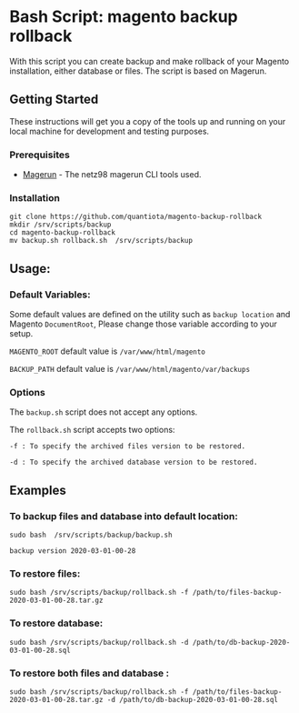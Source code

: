 # Bash Script: magento backup rollback

With this script you can create backup and make rollback of your Magento installation, either database or files. The script is based on Magerun.


## Getting Started

These instructions will get you a copy of the tools up and running on your local machine for development and testing purposes. 
### Prerequisites

* [Magerun](https://github.com/netz98/n98-magerun2) - The netz98 magerun CLI tools used.


### Installation


```
git clone https://github.com/quantiota/magento-backup-rollback 
mkdir /srv/scripts/backup
cd magento-backup-rollback
mv backup.sh rollback.sh  /srv/scripts/backup
```

## Usage:
### Default Variables:
Some default values are defined on the utility such as `backup location` and Magento `DocumentRoot`, Please change those variable according to your setup.

`MAGENTO_ROOT` default value is  `/var/www/html/magento`

`BACKUP_PATH` default value is `/var/www/html/magento/var/backups`

### Options
The `backup.sh` script does not accept any options.

The `rollback.sh` script accepts two options:

    -f : To specify the archived files version to be restored.
    
    -d : To specify the archived database version to be restored.
## Examples
### To backup files and database into default location:
`sudo bash  /srv/scripts/backup/backup.sh`

`backup version 2020-03-01-00-28`


### To restore  files:
`sudo bash /srv/scripts/backup/rollback.sh -f /path/to/files-backup-2020-03-01-00-28.tar.gz`

### To restore database:
`sudo bash /srv/scripts/backup/rollback.sh -d /path/to/db-backup-2020-03-01-00-28.sql`

### To restore both files and database :
`sudo bash /srv/scripts/backup/rollback.sh -f /path/to/files-backup-2020-03-01-00-28.tar.gz -d /path/to/db-backup-2020-03-01-00-28.sql`


